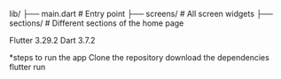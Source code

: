 lib/
 ├── main.dart              # Entry point
 ├── screens/               # All screen widgets
 ├── sections/              # Different sections of the home page

 Flutter 3.29.2 
 Dart 3.7.2

*steps to run the app
  Clone the repository
  download the dependencies 
  flutter run
